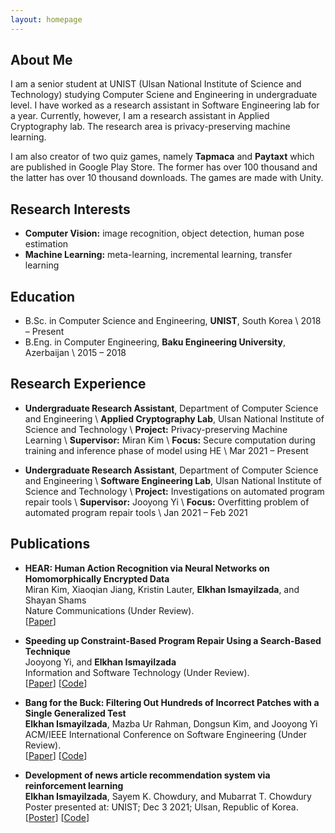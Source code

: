 ```yaml
---
layout: homepage
---
```


## About Me

I am a senior student at UNIST (Ulsan National Institute of Science and Technology) studying Computer Sciene and Engineering in undergraduate level. I have worked as a research assistant in Software Engineering lab for a year. Currently, however, I am a research assistant in Applied Cryptography lab. The research area is privacy-preserving machine learning.

I am also creator of two quiz games, namely **Tapmaca** and **Paytaxt** which are published in Google Play Store. The former has over 100 thousand and the latter has over 10 thousand downloads. The games are made with Unity.

## Research Interests

- **Computer Vision:** image recognition, object detection, human pose estimation
- **Machine Learning:** meta-learning, incremental learning, transfer learning

## Education

- B.Sc. in Computer Science and Engineering, **UNIST**, South Korea \\
  2018 – Present
- B.Eng. in Computer Engineering, **Baku Engineering University**, Azerbaijan \\
  2015 – 2018

## Research Experience

- **Undergraduate Research Assistant**, Department of Computer Science and Engineering \\
  **Applied Cryptography Lab**, Ulsan National Institute of Science and Technology \\
  **Project:** Privacy-­preserving Machine Learning \\
  **Supervisor:** Miran Kim \\
  **Focus:** Secure computation during training and inference phase of model using HE \\
  Mar 2021 – Present

- **Undergraduate Research Assistant**, Department of Computer Science and Engineering \\
  **Software Engineering Lab**, Ulsan National Institute of Science and Technology \\
  **Project:** Investigations on automated program repair tools \\
  **Supervisor:** Jooyong Yi \\
  **Focus:** Overfitting problem of automated program repair tools \\
  Jan 2021 – Feb 2021

## Publications

- **HEAR: Human Action Recognition via Neural Networks on Homomorphically Encrypted Data**
  <br>
  Miran Kim, Xiaoqian Jiang, Kristin Lauter, **Elkhan Ismayilzada**, and Shayan Shams
  <br>
  Nature Communications (Under Review).
  <br>
  [[Paper](https://arxiv.org/pdf/2104.09164.pdf)]

- **Speeding up Constraint-Based Program Repair Using a Search-Based Technique**
  <br>
  Jooyong Yi, and **Elkhan Ismayilzada**
  <br>
  Information and Software Technology (Under Review).
  <br>
  [[Paper](https://drive.google.com/file/d/1oD8zN-PcaB-nPoqCyt2UEuuDM4KlH3Jl/view)]
  [[Code](https://github.com/jyi/fangelix)]

- **Bang for the Buck: Filtering Out Hundreds of Incorrect Patches with a Single Generalized Test**
  <br>
  **Elkhan Ismayilzada**, Mazba Ur Rahman, Dongsun Kim, and Jooyong Yi
  <br>
  ACM/IEEE International Conference on Software Engineering (Under Review).
  <br>
  [[Paper](https://drive.google.com/file/d/1DWVdYkE-YaJ886n78ZIzWbLuJTXqEZWm/view)]
  [[Code](https://github.com/poracle100/poracle-experiments)]

- **Development of news article recommendation system via reinforcement learning**
  <br>
  **Elkhan Ismayilzada**, Sayem K. Chowdury, and Mubarrat T. Chowdury
  <br>
  Poster presented at: UNIST; Dec 3 2021; Ulsan, Republic of Korea.
  <br>
  [[Poster](https://drive.google.com/file/d/1NgkcPL2f6GhuSm-gaBw9lTEbMrHrZZ1S/view)]
  [[Code](https://github.com/kcsayem/Parallelization-of-bandit-algorithms-to-reduce-computational-cost-of-news-article-recommendation-sys)]
